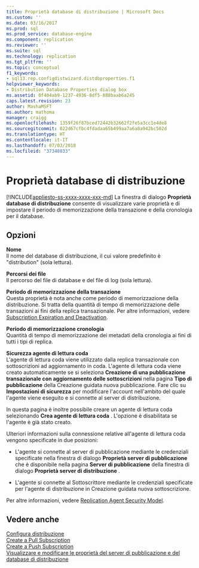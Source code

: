 ```yaml
---
title: Proprietà database di distribuzione | Microsoft Docs
ms.custom: ''
ms.date: 03/16/2017
ms.prod: sql
ms.prod_service: database-engine
ms.component: replication
ms.reviewer: ''
ms.suite: sql
ms.technology: replication
ms.tgt_pltfrm: ''
ms.topic: conceptual
f1_keywords:
- sql13.rep.configdistwizard.distdbproperties.f1
helpviewer_keywords:
- Distribution Database Properties dialog box
ms.assetid: 0f404ab9-1237-4936-8df5-888baab6a245
caps.latest.revision: 23
author: MashaMSFT
ms.author: mathoma
manager: craigg
ms.openlocfilehash: 1359f26f87bced72442b32662f2fe5a3cc1e4de8
ms.sourcegitcommit: 022d67cfbc4fdadaa65b499aa7a6a8a942bc502d
ms.translationtype: HT
ms.contentlocale: it-IT
ms.lasthandoff: 07/03/2018
ms.locfileid: "37348833"
---
```

# <a name="distribution-database-properties"></a>Proprietà database di distribuzione
[!INCLUDE[appliesto-ss-xxxx-xxxx-xxx-md](../../includes/appliesto-ss-xxxx-xxxx-xxx-md.md)]
  La finestra di dialogo **Proprietà database di distribuzione** consente di visualizzare varie proprietà e di impostare il periodo di memorizzazione della transazione e della cronologia per il database.  
  
## <a name="options"></a>Opzioni  
 **Nome**  
 Il nome del database di distribuzione, il cui valore predefinito è "distribution" (sola lettura).  
  
 **Percorsi dei file**  
 Il percorso del file di database e del file di log (sola lettura).  
  
 **Periodo di memorizzazione della transazione**  
 Questa proprietà è nota anche come periodo di memorizzazione della distribuzione. Si tratta della quantità di tempo di memorizzazione delle transazioni ai fini della replica transazionale. Per altre informazioni, vedere [Subscription Expiration and Deactivation](../../relational-databases/replication/subscription-expiration-and-deactivation.md).  
  
 **Periodo di memorizzazione cronologia**  
 Quantità di tempo di memorizzazione dei metadati della cronologia ai fini di tutti i tipi di replica.  
  
 **Sicurezza agente di lettura coda**  
 L'agente di lettura coda viene utilizzato dalla replica transazionale con sottoscrizioni ad aggiornamento in coda. L'agente di lettura coda viene creato automaticamente se si seleziona **Creazione di una pubblicazione transazionale con aggiornamento delle sottoscrizioni** nella pagina **Tipo di pubblicazione** della Creazione guidata nuova pubblicazione. Fare clic su **Impostazioni di sicurezza** per modificare l'account nell'ambito del quale l'agente viene eseguito e si connette al server di distribuzione.  
  
 In questa pagina è inoltre possibile creare un agente di lettura coda selezionando **Crea agente di lettura coda** . L'opzione è disabilitata se l'agente è già stato creato.  
  
 Ulteriori informazioni sulla connessione relative all'agente di lettura coda vengono specificate in due posizioni:  
  
-   L'agente si connette al server di pubblicazione mediante le credenziali specificate nella finestra di dialogo **Proprietà server di pubblicazione** che è disponibile nella pagina **Server di pubblicazione** della finestra di dialogo **Proprietà server di distribuzione** .  
  
-   L'agente si connette al Sottoscrittore mediante le credenziali specificate per l'agente di distribuzione in Creazione guidata nuova sottoscrizione.  
  
 Per altre informazioni, vedere  [Replication Agent Security Model](../../relational-databases/replication/security/replication-agent-security-model.md).  
  
## <a name="see-also"></a>Vedere anche  
 [Configura distribuzione](../../relational-databases/replication/configure-distribution.md)   
 [Create a Pull Subscription](../../relational-databases/replication/create-a-pull-subscription.md)   
 [Create a Push Subscription](../../relational-databases/replication/create-a-push-subscription.md)   
 [Visualizzare e modificare le proprietà del server di pubblicazione e del database di distribuzione](../../relational-databases/replication/view-and-modify-distributor-and-publisher-properties.md)  
  
  
